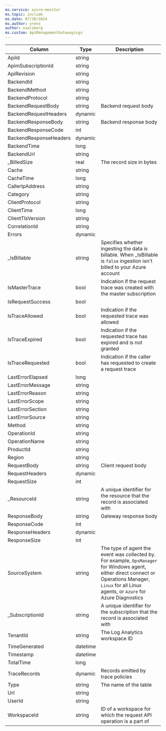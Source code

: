 ```yaml
---
ms.service: azure-monitor
ms.topic: include
ms.date: 07/30/2024
ms.author: orens
author: osalzberg
ms.custom: ApiManagementGatewayLogs
---
```



| Column | Type | Description |
|---|---|---|
| ApiId | string |   |
| ApimSubscriptionId | string |   |
| ApiRevision | string |   |
| BackendId | string |   |
| BackendMethod | string |   |
| BackendProtocol | string |   |
| BackendRequestBody | string | Backend request body |
| BackendRequestHeaders | dynamic |   |
| BackendResponseBody | string | Backend response body |
| BackendResponseCode | int |   |
| BackendResponseHeaders | dynamic |   |
| BackendTime | long |   |
| BackendUrl | string |   |
| _BilledSize | real | The record size in bytes |
| Cache | string |   |
| CacheTime | long |   |
| CallerIpAddress | string |   |
| Category | string |   |
| ClientProtocol | string |   |
| ClientTime | long |   |
| ClientTlsVersion | string |   |
| CorrelationId | string |   |
| Errors | dynamic |   |
| _IsBillable | string | Specifies whether ingesting the data is billable. When _IsBillable is `false` ingestion isn't billed to your Azure account |
| IsMasterTrace | bool | Indication if the request trace was created with the master subscription |
| IsRequestSuccess | bool |   |
| IsTraceAllowed | bool | Indication if the requested trace was allowed |
| IsTraceExpired | bool | Indication if the requested trace has expired and is not granted |
| IsTraceRequested | bool | Indication if the caller has requested to create a request trace |
| LastErrorElapsed | long |   |
| LastErrorMessage | string |   |
| LastErrorReason | string |   |
| LastErrorScope | string |   |
| LastErrorSection | string |   |
| LastErrorSource | string |   |
| Method | string |   |
| OperationId | string |   |
| OperationName | string |   |
| ProductId | string |   |
| Region | string |   |
| RequestBody | string | Client request body |
| RequestHeaders | dynamic |   |
| RequestSize | int |   |
| _ResourceId | string | A unique identifier for the resource that the record is associated with |
| ResponseBody | string | Gateway response body |
| ResponseCode | int |   |
| ResponseHeaders | dynamic |   |
| ResponseSize | int |   |
| SourceSystem | string | The type of agent the event was collected by. For example, `OpsManager` for Windows agent, either direct connect or Operations Manager, `Linux` for all Linux agents, or `Azure` for Azure Diagnostics |
| _SubscriptionId | string | A unique identifier for the subscription that the record is associated with |
| TenantId | string | The Log Analytics workspace ID |
| TimeGenerated | datetime |   |
| Timestamp | datetime |   |
| TotalTime | long |   |
| TraceRecords | dynamic | Records emitted by trace policies |
| Type | string | The name of the table |
| Url | string |   |
| UserId | string |   |
| WorkspaceId | string | ID of a workspace for which the request API operation is a part of |
